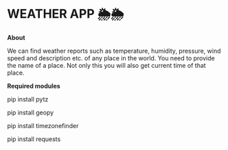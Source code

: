 # WEATHER APP 🌦🌦

**About**

We can find weather reports such as temperature, humidity, pressure, wind speed and description etc. of any place in the world. You need to provide the name of a place. Not only this you will also get current time of that place. 

**Required modules**

  pip install pytz 
  
  pip install geopy
  
  pip install timezonefinder
  
  pip install requests 
